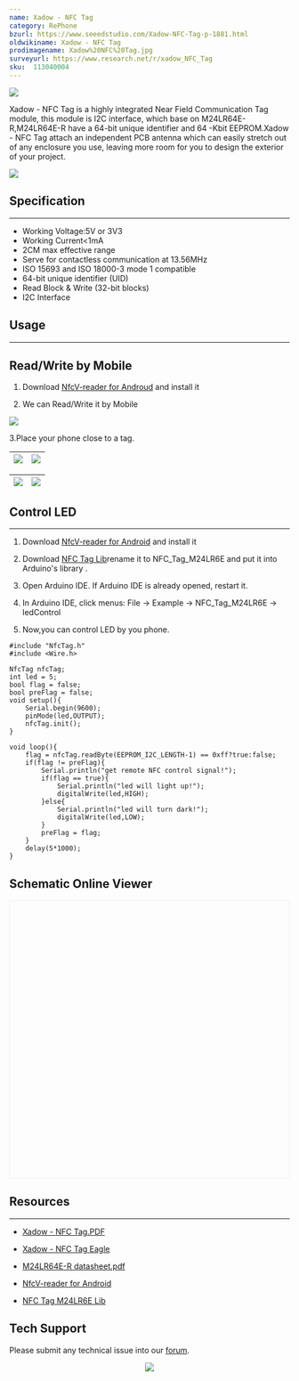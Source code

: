 ```yaml
---
name: Xadow - NFC Tag
category: RePhone
bzurl: https://www.seeedstudio.com/Xadow-NFC-Tag-p-1881.html
oldwikiname: Xadow - NFC Tag
prodimagename: Xadow%20NFC%20Tag.jpg
surveyurl: https://www.research.net/r/xadow_NFC_Tag
sku:  113040004
---
```


![](https://files.seeedstudio.com/wiki/Xadow_NFC_tag/img/Xadow%20NFC%20Tag.jpg)

Xadow - NFC Tag is a highly integrated Near Field Communication Tag module, this module is I2C interface, which base on M24LR64E-R,M24LR64E-R have a 64-bit unique identifier and 64 -Kbit EEPROM.Xadow - NFC Tag attach an independent PCB antenna which can easily stretch out of any enclosure you use, leaving more room for you to design the exterior of your project.

[![](https://files.seeedstudio.com/wiki/Seeed-WiKi/docs/images/300px-Get_One_Now_Banner-ragular.png)](https://www.seeedstudio.com/Xadow-NFC-Tag-p-1881.html)

##  Specification
---
*   Working Voltage:5V or 3V3
*   Working Current&lt;1mA
*   2CM max effective range
*   Serve for contactless communication at 13.56MHz
*   ISO 15693 and ISO 18000-3 mode 1 compatible
*   64-bit unique identifier (UID)
*   Read Block &amp; Write (32-bit blocks)
*   I2C Interface

##  Usage
---

##  Read/Write by Mobile

1.  Download [NfcV-reader for Androud](https://github.com/Seeed-Studio/NFC_Tag_M24LR6E/blob/master/Resources/NfcVreader.apk) and install it

2.  We can Read/Write it by Mobile

![](https://files.seeedstudio.com/wiki/Xadow_NFC_tag/img/Xadow-NFC_Tag_photo1.jpg)

3.Place your phone close to a tag.

|![](https://files.seeedstudio.com/wiki/Xadow_NFC_tag/img/NFC_Tag_1.png)|![](https://files.seeedstudio.com/wiki/Xadow_NFC_tag/img/NFC_Tag_2.jpg)|
|---|---|

|![](https://files.seeedstudio.com/wiki/Xadow_NFC_tag/img/NFC_Tag_3.jpg)|![](https://files.seeedstudio.com/wiki/Xadow_NFC_tag/img/NFC_Tag_4.png)
|---|---|
##  Control LED
---
1.  Download [NfcV-reader for Android](https://github.com/Seeed-Studio/NFC_Tag_M24LR6E/blob/master/Resources/NfcVreader.apk) and install it

2.  Download [NFC Tag Lib](https://github.com/Seeed-Studio/NFC_Tag_M24LR6E)rename it to NFC_Tag_M24LR6E and put it into Arduino's library .

3.  Open Arduino IDE. If Arduino IDE is already opened, restart it.

4.  In Arduino IDE, click menus: File -&gt; Example -&gt; NFC_Tag_M24LR6E -&gt; ledControl

5.  Now,you can control LED by you phone.
```
#include "NfcTag.h"
#include <Wire.h>

NfcTag nfcTag;
int led = 5;
bool flag = false;
bool preFlag = false;
void setup(){
    Serial.begin(9600);
    pinMode(led,OUTPUT);
    nfcTag.init();
}

void loop(){
    flag = nfcTag.readByte(EEPROM_I2C_LENGTH-1) == 0xff?true:false;
    if(flag != preFlag){
        Serial.println("get remote NFC control signal!");
        if(flag == true){
            Serial.println("led will light up!");
            digitalWrite(led,HIGH);
        }else{
            Serial.println("led will turn dark!");
            digitalWrite(led,LOW);
        }
        preFlag = flag;
    }
    delay(5*1000);
}
```


## Schematic Online Viewer

<div class="altium-ecad-viewer" data-project-src="https://files.seeedstudio.com/wiki/Xadow_NFC_tag/res/Xadow-NFC_Tag_v1.0.zip" style="border-radius: 0px 0px 4px 4px; height: 500px; border-style: solid; border-width: 1px; border-color: rgb(241, 241, 241); overflow: hidden; max-width: 1280px; max-height: 700px; box-sizing: border-box;" />
</div>


##  Resources
---
*   [Xadow - NFC Tag.PDF](https://files.seeedstudio.com/wiki/Xadow_NFC_tag/res/Xadow-NFC_Tag_v1.0.pdf)

*   [Xadow - NFC Tag Eagle](https://files.seeedstudio.com/wiki/Xadow_NFC_tag/res/Xadow-NFC_Tag_v1.0.zip)

*   [M24LR64E-R datasheet.pdf](https://files.seeedstudio.com/wiki/Xadow_NFC_tag/res/M24LR64E-R.pdf)

*   [NfcV-reader for Android](https://github.com/Seeed-Studio/NFC_Tag_M24LR6E/blob/master/Resources/NfcVreader.apk)

*   [NFC Tag M24LR6E  Lib](https://github.com/Seeed-Studio/NFC_Tag_M24LR6E)

## Tech Support
Please submit any technical issue into our [forum](https://forum.seeedstudio.com/). <br /><p style="text-align:center"><a href="https://www.seeedstudio.com/act-4.html?utm_source=wiki&utm_medium=wikibanner&utm_campaign=newproducts" target="_blank"><img src="https://files.seeedstudio.com/wiki/Wiki_Banner/new_product.jpg" /></a></p>
